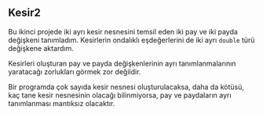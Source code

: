﻿## Kesir2
Bu ikinci projede iki ayrı kesir nesnesini
temsil eden iki pay ve iki payda değişkeni
tanımladım.
Kesirlerin ondalıklı eşdeğerlerini
de iki ayrı `double` türü değişkene
aktardım.

Kesirleri oluşturan pay ve payda
değişkenlerinin ayrı tanımlanmalarının
yaratacağı zorlukları görmek zor değildir.

Bir programda çok sayıda kesir nesnesi
oluşturulacaksa, daha da kötüsü,
kaç tane kesir nesnesinin olacağı
bilinmiyorsa, pay ve paydaların ayrı
tanımlanması mantıksız olacaktır.